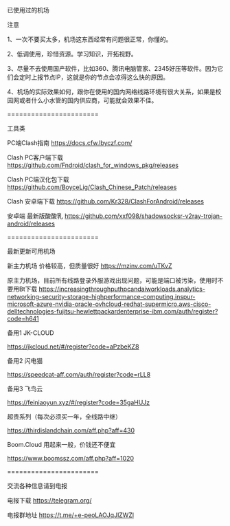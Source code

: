 已使用过的机场

注意

1、一次不要买太多，机场这东西经常有问题很正常，你懂的。

2、低调使用，珍惜资源。学习知识，开拓视野。

3、尽量不去使用国产软件，比如360、腾讯电脑管家、2345好压等软件。因为它们会定时上报节点IP，这就是你的节点会凉得这么快的原因。

4、机场的实际效果如何，跟你在使用的国内网络线路环境有很大关系，如果是校园网或者什么小水管的国内供应商，可能就会效果不佳。

=======================

工具类


PC端Clash指南
https://docs.cfw.lbyczf.com/


Clash PC客户端下载
https://github.com/Fndroid/clash_for_windows_pkg/releases


Clash PC端汉化包下载
https://github.com/BoyceLig/Clash_Chinese_Patch/releases


Clash 安卓端下载
https://github.com/Kr328/ClashForAndroid/releases


安卓端 最新版酸酸乳
https://github.com/xxf098/shadowsocksr-v2ray-trojan-android/releases



=======================

最新更新可用机场


新主力机场 价格较高，但质量很好
https://mzinv.com/uTKvZ


原主力机场，目前所有线路登录外服游戏出现问题，可能是端口被污染，使用时不要用Bt下载
https://increasingthroughputhpcandaiworkloads.analytics-networking-security-storage-highperformance-computing.inspur-microsoft-azure-nvidia-oracle-ovhcloud-redhat-supermicro.aws-cisco-delltechnologies-fujitsu-hewlettpackardenterprise-ibm.com/auth/register?code=h641


备用1 JK-CLOUD

https://jkcloud.net/#/register?code=aPzbeKZ8


备用2 闪电猫

https://speedcat-aff.com/auth/register?code=rLL8


备用3 飞鸟云

https://feiniaoyun.xyz/#/register?code=35gaHUJz


超贵系列（每次必须买一年，全线路中继）

https://thirdislandchain.com/aff.php?aff=430


Boom.Cloud 用起来一般，价钱还不便宜

https://www.boomssz.com/aff.php?aff=1020



=======================

交流各种信息请到电报


电报下载
https://telegram.org/


电报群地址
https://t.me/+e-peoLAOJqJlZWZl


